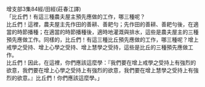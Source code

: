 增支部3集84經/田經(莊春江譯)  
「比丘們！有這三種農夫屋主預先應做的工作，哪三種呢？  
比丘們！這裡，農夫屋主先作田的善耕、善耙勻；先作田的善耕、善耙勻後，在適當的時節播種；在適當的時節播種後，適時地灌溉與排水，這些是農夫屋主的三種預先應做工作。同樣的，比丘們！有這三種比丘預先應做的工作，哪三種呢？增上戒學之受持、增上心學之受持、增上慧學之受持，這些是比丘的三種預先應做工作。  
比丘們！因此，在這裡，你們應該這麼學：『我們要在增上戒學之受持上有強烈的欲意，我們要在增上心學之受持上有強烈的欲意，我們要在增上慧學之受持上有強烈的欲意。』比丘們！你們應該這麼學。」  
  
  
